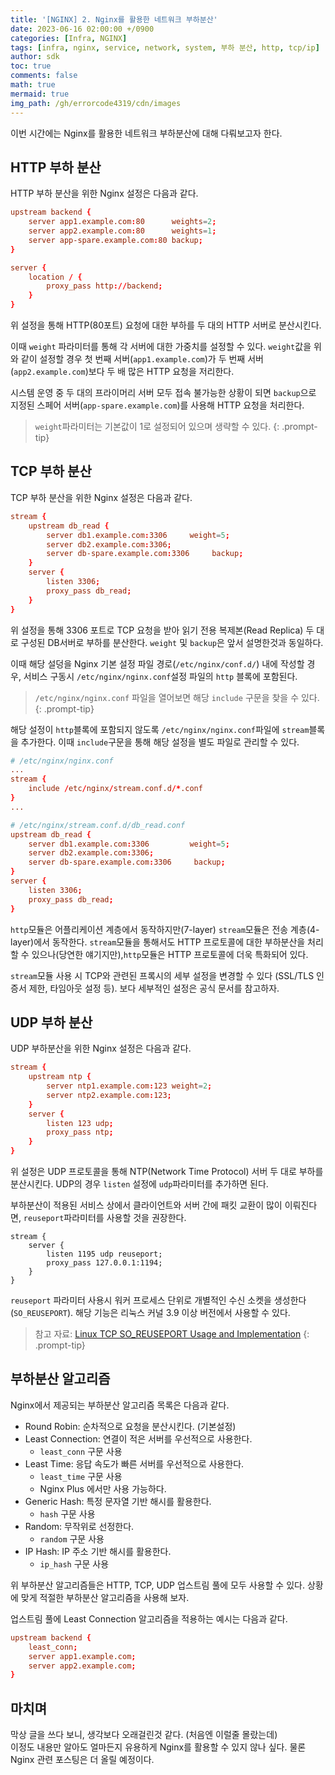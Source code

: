 ```yaml
---
title: '[NGINX] 2. Nginx를 활용한 네트워크 부하분산'
date: 2023-06-16 02:00:00 +/0900
categories: [Infra, NGINX]
tags: [infra, nginx, service, network, system, 부하 분산, http, tcp/ip]
author: sdk
toc: true
comments: false 
math: true 
mermaid: true 
img_path: /gh/errorcode4319/cdn/images
---
```


이번 시간에는 Nginx를 활용한 네트워크 부하분산에 대해 다뤄보고자 한다. 

## HTTP 부하 분산
HTTP 부하 분산을 위한 Nginx 설정은 다음과 같다. 
``` conf
upstream backend {
    server app1.example.com:80      weights=2;
    server app2.example.com:80      weights=1;
    server app-spare.example.com:80 backup;
}

server {
    location / {
        proxy_pass http://backend;
    }
}
```
위 설정을 통해 HTTP(80포트) 요청에 대한 부하를 두 대의 HTTP 서버로 분산시킨다. 

이때 `weight` 파라미터를 통해 각 서버에 대한 가중치를 설정할 수 있다.
`weight`값을 위와 같이 설정할 경우 첫 번째 서버(`app1.example.com`)가 두 번째 서버(`app2.example.com`)보다 두 배 많은 HTTP 요청을 저리한다.

시스템 운영 중 두 대의 프라이머리 서버 모두 접속 불가능한 상황이 되면 `backup`으로 지정된 스페어 서버(`app-spare.example.com`)를 사용해 HTTP 요청을 처리한다. 

> `weight`파라미터는 기본값이 1로 설정되어 있으며 생략할 수 있다.
{: .prompt-tip}

## TCP 부하 분산 
TCP 부하 분산을 위한 Nginx 설정은 다음과 같다. 
``` conf
stream {
    upstream db_read {
        server db1.example.com:3306     weight=5;
        server db2.example.com:3306;
        server db-spare.example.com:3306     backup;
    }
    server {
        listen 3306;
        proxy_pass db_read;
    }
}
```
위 설정을 통해 3306 포트로 TCP 요청을 받아 읽기 전용 복제본(Read Replica)
두 대로 구성된 DB서버로 부하를 분산한다. `weight` 및 `backup`은 앞서 설명한것과 동일하다.

이때 해당 설덩을 Nginx 기본 설정 파일 경로(`/etc/nginx/conf.d/`) 내에 작성할 경우, 
서비스 구동시 `/etc/nginx/nginx.conf`설정 파일의 `http` 블록에 포함된다. 
> `/etc/nginx/nginx.conf` 파일을 열어보면 해당 `include` 구문을 찾을 수 있다. 
{: .prompt-tip} 

해당 설정이 `http`블록에 포함되지 않도록 `/etc/nginx/nginx.conf`파일에 `stream`블록을 추가한다. 이때 `include`구문을 통해 해당 설정을 별도 파일로 관리할 수 있다.

``` conf
# /etc/nginx/nginx.conf 
...
stream {
    include /etc/nginx/stream.conf.d/*.conf
}
...
```
``` conf
# /etc/nginx/stream.conf.d/db_read.conf
upstream db_read {
    server db1.example.com:3306         weight=5;
    server db2.example.com:3306;
    server db-spare.example.com:3306     backup;
}
server {
    listen 3306;
    proxy_pass db_read;
}
```

`http`모듈은 어플리케이션 계층에서 동작하지만(7-layer) `stream`모듈은 전송 계층(4-layer)에서 동작한다. `stream`모듈을 통해서도 HTTP 프로토콜에 대한 부하분산을 처리할 수 있으나(당연한 얘기지만),`http`모듈은 HTTP 프로토콜에 더욱 특화되어 있다. 

`stream`모듈 사용 시 TCP와 관련된 프록시의 세부 설정을 변경할 수 있다 (SSL/TLS 인증서 제한, 타임아웃 설정 등). 보다 세부적인 설정은 공식 문서를 참고하자. 

## UDP 부하 분산
UDP 부하분산을 위한 Nginx 설정은 다음과 같다. 
``` conf
stream {
    upstream ntp {
        server ntp1.example.com:123 weight=2;
        server ntp2.example.com:123;
    }
    server {
        listen 123 udp;
        proxy_pass ntp;
    }
}
```
위 설정은 UDP 프로토콜을 통해 NTP(Network Time Protocol) 서버 두 대로 부하를 분산시킨다.
UDP의 경우 `listen` 설정에 `udp`파라미터를 추가하면 된다.

부하분산이 적용된 서비스 상에서 클라이언트와 서버 간에 패킷 교환이 많이 이뤄진다면, `reuseport`파라미터를 사용할 것을 권장한다. 
```
stream {
    server {
        listen 1195 udp reuseport;
        proxy_pass 127.0.0.1:1194;
    }
}
```
`reuseport` 파라미터 사용시 워커 프로세스 단위로 개별적인 수신 소켓을 생성한다(`SO_REUSEPORT`). 
해당 기능은 리눅스 커널 3.9 이상 버전에서 사용할 수 있다.
> 참고 자료: [Linux TCP SO_REUSEPORT Usage and Implementation](https://blog.flipkart.tech/linux-tcp-so-reuseport-usage-and-implementation-6bfbf642885a)
{: .prompt-tip}

## 부하분산 알고리즘 
Nginx에서 제공되는 부하분산 알고리즘 목록은 다음과 같다.
- Round Robin: 순차적으로 요청을 분산시킨다. (기본설정)
- Least Connection: 연결이 적은 서버를 우선적으로 사용한다.
    - `least_conn` 구문 사용
- Least Time: 응답 속도가 빠른 서버를 우선적으로 사용한다.
    - `least_time` 구문 사용 
    - Nginx Plus 에서만 사용 가능하다.
- Generic Hash: 특정 문자열 기반 해시를 활용한다.
    - `hash` 구문 사용 
- Random: 무작위로 선정한다.
    - `random` 구문 사용 
- IP Hash: IP 주소 기반 해시를 활용한다.
    - `ip_hash` 구문 사용

위 부하분산 알고리즘들은 HTTP, TCP, UDP 업스트림 풀에 모두 사용할 수 있다.
상황에 맞게 적절한 부하분산 알고리즘을 사용해 보자.

업스트림 풀에 Least Connection 알고리즘을 적용하는 예시는 다음과 같다.

``` conf
upstream backend {
    least_conn;
    server app1.example.com;
    server app2.example.com;
}
```

## 마치며
막상 글을 쓰다 보니, 생각보다 오래걸린것 같다. (처음엔 이럴줄 몰랐는데)   
이정도 내용만 알아도 얼마든지 유용하게 Nginx를 활용할 수 있지 않나 싶다.
물론 Nginx 관련 포스팅은 더 올릴 예정이다.   